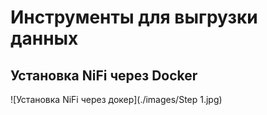 # Инструменты для выгрузки данных

## Установка NiFi через Docker

 ![Установка NiFi через докер](./images/Step 1.jpg)